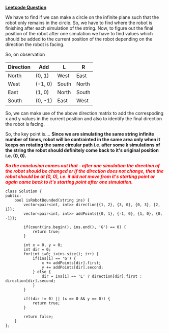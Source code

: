 **[Leetcode Question](https://leetcode.com/problems/robot-bounded-in-circle/)** 

We have to find if we can make a circle on the infinite plane such that the robot only remains in the circle. So, we have to find where the robot is finishing after each simulation of the string. 
Now, to figure out the final position of the robot after one simulation we have to find values which should be added to the current position of the robot depending on the direction the robot is facing.

So, on observation

| Direction | Add | L | R |
| ----------|-----|---|---|
| North | (0, 1) | West | East |
| West  | (-1, 0) | South | North |
| East | (1, 0) | North | South |
| South | (0, -1) | East | West |

So, we can make use of the above direction matrix to add the correspoding x and y values in the current position and also to identify the final direction the robot is facing.

So, the key point is.... **Since we are simulating the same string infinite number of times, robot will be contrainted in the same area only when it keeps on rotating the same circular path i.e. after some k simulations of the string the robot should definitely come back to it's original position i.e. (0, 0).**

<span style="color: red">**_So the conclusion comes out that - after one simulation the direction of the robot should be changed or if the direction does not change, then the robot should be at (0, 0), i.e. it did not move from it's starting point or again came back to it's starting point after one simulation._**<span>

```
class Solution {
public:
    bool isRobotBounded(string ins) {
        vector<pair<int, int>> direction{{1, 2}, {3, 0}, {0, 3}, {2, 1}};
        vector<pair<int, int>> addPoints{{0, 1}, {-1, 0}, {1, 0}, {0, -1}};
        
        if(count(ins.begin(), ins.end(), 'G') == 0) {
            return true;
        }
        
        int x = 0, y = 0;
        int dir = 0;
        for(int i=0; i<ins.size(); i++) {
            if(ins[i] == 'G') {
                x += addPoints[dir].first;
                y += addPoints[dir].second;
            } else {
                dir = ins[i] == 'L' ? direction[dir].first : direction[dir].second;
            }
        }
        
        if((dir != 0) || (x == 0 && y == 0)) {
            return true;
        }
        
        return false;
    }
};
```

